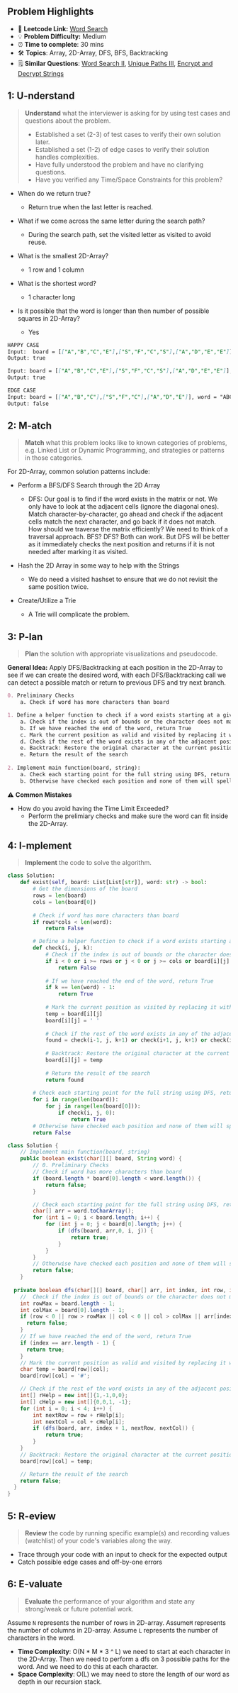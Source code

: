 ## Problem Highlights

* 🔗 **Leetcode Link:** [Word Search](https://leetcode.com/problems/word-search)
* 💡 **Problem Difficulty:** Medium
* ⏰ **Time to complete**: 30 mins
* 🛠️ **Topics**: Array, 2D-Array, DFS, BFS, Backtracking
* 🗒️ **Similar Questions**: [Word Search II](https://leetcode.com/problems/word-search-ii/), [Unique Paths III](https://leetcode.com/problems/unique-paths-iii/), [Encrypt and Decrypt Strings](https://leetcode.com/problems/encrypt-and-decrypt-strings/)
    
## 1: U-nderstand
 
> **Understand** what the interviewer is asking for by using test cases and questions about the problem.
> 
> - Established a set (2-3) of test cases to verify their own solution later.
> - Established a set (1-2) of edge cases to verify their solution handles complexities.
> - Have fully understood the problem and have no clarifying questions.
> - Have you verified any Time/Space Constraints for this problem?

- When do we return true?
  - Return true when the last letter is reached.

- What if we come across the same letter during the search path?
    - During the search path, set the visited letter as visited to avoid reuse.

- What is the smallest 2D-Array?
    - 1 row and 1 column
    
- What is the shortest word?
    - 1 character long
    
- Is it possible that the word is longer than then number of possible squares in 2D-Array?
    - Yes

```markdown
HAPPY CASE
Input:  board = [["A","B","C","E"],["S","F","C","S"],["A","D","E","E"]], word = "ABCCED"
Output: true

Input: board = [["A","B","C","E"],["S","F","C","S"],["A","D","E","E"]], word = "SEE"
Output: true

EDGE CASE
Input: board = [["A","B","C"],["S","F","C"],["A","D","E"]], word = "ABCSFCADEA"
Output: false
```   
    
## 2: M-atch

> **Match** what this problem looks like to known categories of problems, e.g. Linked List or Dynamic Programming, and strategies or patterns in those categories.

For 2D-Array, common solution patterns include:

- Perform a BFS/DFS Search through the 2D Array
    - DFS: Our goal is to find if the word exists in the matrix or not. We only have to look at the adjacent cells (ignore the diagonal ones). Match character-by-character, go ahead and check if the adjacent cells match the next character, and go back if it does not match. How should we traverse the matrix efficiently? We need to think of a traversal approach. BFS? DFS? Both can work. But DFS will be better as it immediately checks the next position and returns if it is not needed after marking it as visited.
 

- Hash the 2D Array in some way to help with the Strings
    - We do need a visited hashset to ensure that we do not revisit the same position twice.
- Create/Utilize a Trie
    - A Trie will complicate the problem.


## 3: P-lan

> **Plan** the solution with appropriate visualizations and pseudocode.

**General Idea:** Apply DFS/Backtracking at each position in the 2D-Array to see if we can create the desired word, with each DFS/Backtracking call we can detect a possible match or return to previous DFS and try next branch. 



```markdown
0. Preliminary Checks
    a. Check if word has more characters than board

1. Define a helper function to check if a word exists starting at a given position
    a. Check if the index is out of bounds or the character does not match, return false (failure).
    b. If we have reached the end of the word, return True
    c. Mark the current position as valid and visited by replacing it with a space character
    d. Check if the rest of the word exists in any of the adjacent positions
    e. Backtrack: Restore the original character at the current position
    e. Return the result of the search
    
2. Implement main function(board, string):
    a. Check each starting point for the full string using DFS, return true if found
    b. Otherwise have checked each position and none of them will spell our word  
```

⚠️ **Common Mistakes**

* How do you avoid having the Time Limit Exceeded?
    * Perform the prelimiary checks and make sure the word can fit inside the 2D-Array. 

## 4: I-mplement

> **Implement** the code to solve the algorithm.

```python
class Solution:
    def exist(self, board: List[List[str]], word: str) -> bool:
        # Get the dimensions of the board
        rows = len(board)
        cols = len(board[0])
        
        # Check if word has more characters than board
        if rows*cols < len(word):
            return False

        # Define a helper function to check if a word exists starting at a given position
        def check(i, j, k):
            # Check if the index is out of bounds or the character does not match
            if i < 0 or i >= rows or j < 0 or j >= cols or board[i][j] != word[k]:
                return False
            
            # If we have reached the end of the word, return True
            if k == len(word) - 1:
                return True
            
            # Mark the current position as visited by replacing it with a space character
            temp = board[i][j]
            board[i][j] = ' '
            
            # Check if the rest of the word exists in any of the adjacent positions
            found = check(i-1, j, k+1) or check(i+1, j, k+1) or check(i, j-1, k+1) or check(i, j+1, k+1)
            
            # Backtrack: Restore the original character at the current position
            board[i][j] = temp
            
            # Return the result of the search
            return found
        
        # Check each starting point for the full string using DFS, return true if found
        for i in range(len(board)):
            for j in range(len(board[0])):
                if check(i, j, 0):
                    return True
        # Otherwise have checked each position and none of them will spell our word
        return False
```

```java
class Solution {
    // Implement main function(board, string)   
    public boolean exist(char[][] board, String word) {
        // 0. Preliminary Checks
        // Check if word has more characters than board
        if (board.length * board[0].length < word.length()) {
            return false;
        }

        // Check each starting point for the full string using DFS, return true if found
        char[] arr = word.toCharArray();
        for (int i = 0; i < board.length; i++) {
            for (int j = 0; j < board[0].length; j++) {
                if (dfs(board, arr,0, i, j)) {
                    return true;
                } 
            }
        }
        // Otherwise have checked each position and none of them will spell our word  
        return false;
    }
  
  private boolean dfs(char[][] board, char[] arr, int index, int row, int col) {
    //  Check if the index is out of bounds or the character does not match, return false (failure).
    int rowMax = board.length - 1;
    int colMax = board[0].length - 1;
    if (row < 0 || row > rowMax || col < 0 || col > colMax || arr[index] != board[row][col]) {
      return false;
    } 
    // If we have reached the end of the word, return True
    if (index == arr.length - 1) {
      return true;
    }
    // Mark the current position as valid and visited by replacing it with a space character
    char temp = board[row][col];
    board[row][col] = '#';

    // Check if the rest of the word exists in any of the adjacent positions
    int[] rHelp = new int[]{1,-1,0,0};
    int[] cHelp = new int[]{0,0,1, -1};
    for (int i = 0; i < 4; i++) {
        int nextRow = row + rHelp[i];
        int nextCol = col + cHelp[i];
        if (dfs(board, arr, index + 1, nextRow, nextCol)) {
            return true;
        } 
    }
    // Backtrack: Restore the original character at the current position
    board[row][col] = temp;

    // Return the result of the search
    return false;
  }
}
```
    
## 5: R-eview

> **Review** the code by running specific example(s) and recording values (watchlist) of your code's variables along the way.

- Trace through your code with an input to check for the expected output
- Catch possible edge cases and off-by-one errors

## 6: E-valuate

> **Evaluate** the performance of your algorithm and state any strong/weak or future potential work.

Assume `N` represents the number of rows in 2D-array.
Assume`M` represents the number of columns in 2D-array.
Assume `L` represents the number of characters in the word.

* **Time Complexity**: O(N * M * 3 ^ L) we need to start at each character in the 2D-Array. Then we need to perform a dfs on 3 possible paths for the word. And we need to do this at each character.
* **Space Complexity**: O(L) we may need to store the length of our word as depth in our recursion stack.  
